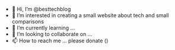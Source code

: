 - 👋 Hi, I’m @besttechblog
- 👀 I’m interested in creating a small website about tech and small comparisons
- 🌱 I’m currently learning ...
- 💞️ I’m looking to collaborate on ...
- 📫 How to reach me ... please donate ()

<!---
besttechblog/besttechblog is a ✨ special ✨ repository because its `README.md` (this file) appears on your GitHub profile.
You can click the Preview link to take a look at your changes.
--->
